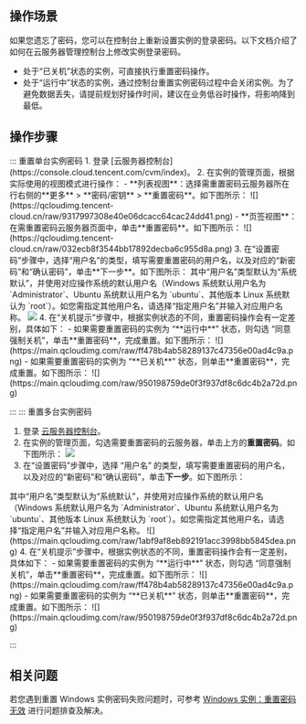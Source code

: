 ## 操作场景
如果您遗忘了密码，您可以在控制台上重新设置实例的登录密码。以下文档介绍了如何在云服务器管理控制台上修改实例登录密码。

<dx-alert infotype="notice" title="">

- 处于“已关机”状态的实例，可直接执行重置密码操作。
- 处于“运行中”状态的实例，通过控制台重置实例密码过程中会关闭实例。为了避免数据丢失，请提前规划好操作时间，建议在业务低谷时操作，将影响降到最低。
</dx-alert>


## 操作步骤
<dx-tabs>
::: 重置单台实例密码
1. 登录 [云服务器控制台](https://console.cloud.tencent.com/cvm/index)。
2. 在实例的管理页面，根据实际使用的视图模式进行操作：
   - **列表视图**：选择需重置密码云服务器所在行右侧的**更多** > **密码/密钥** > **重置密码**。如下图所示：
   ![](https://qcloudimg.tencent-cloud.cn/raw/9317997308e40e06dcacc64cac24dd41.png)
   - **页签视图**：在需重置密码云服务器页面中，单击**重置密码**。如下图所示：
   ![](https://qcloudimg.tencent-cloud.cn/raw/032ecb8f3544bb17892decba6c955d8a.png)
3. 在“设置密码”步骤中，选择“用户名”的类型，填写需要重置密码的用户名，以及对应的“新密码”和“确认密码”，单击**下一步**。如下图所示：
<dx-alert infotype="notice" title="">
其中“用户名”类型默认为“系统默认”，并使用对应操作系统的默认用户名（Windows 系统默认用户名为 `Administrator`、Ubuntu 系统默认用户名为 `ubuntu`、其他版本 Linux 系统默认为 `root`）。如您需指定其他用户名，请选择“指定用户名”并输入对应用户名称。
</dx-alert>
<img src="https://main.qcloudimg.com/raw/420c83619601563c1c3c0c64c0bf533d.png"/>
4. 在“关机提示”步骤中，根据实例状态的不同，重置密码操作会有一定差别，具体如下：
 - 如果需要重置密码的实例为 “**运行中**” 状态，则勾选 “同意强制关机”，单击**重置密码**，完成重置。如下图所示：
![](https://main.qcloudimg.com/raw/ff478b4ab58289137c47356e00ad4c9a.png)
 - 如果需要重置密码的实例为 “**已关机**” 状态，则单击**重置密码**，完成重置。如下图所示：
![](https://main.qcloudimg.com/raw/950198759de0f3f937df8c6dc4b2a72d.png)   

:::
::: 重置多台实例密码

1. 登录 [云服务器控制台](https://console.cloud.tencent.com/cvm/index)。
2. 在实例的管理页面，勾选需要重置密码的云服务器，单击上方的**重置密码**。如下图所示：
![](https://main.qcloudimg.com/raw/38b9be9d0b1b6890f9b07852e91c8bd3.png)
3. 在“设置密码”步骤中，选择 “用户名” 的类型，填写需要重置密码的用户名，以及对应的“新密码”和“确认密码”，单击**下一步**。如下图所示：
<dx-alert infotype="notice" title="">
其中“用户名”类型默认为“系统默认”，并使用对应操作系统的默认用户名（Windows 系统默认用户名为 `Administrator`、Ubuntu 系统默认用户名为 `ubuntu`、其他版本 Linux 系统默认为 `root`）。如您需指定其他用户名，请选择“指定用户名”并输入对应用户名称。
</dx-alert>
![](https://main.qcloudimg.com/raw/1abf9af8eb892191acc3998bb5845dea.png)
4. 在“关机提示”步骤中，根据实例状态的不同，重置密码操作会有一定差别，具体如下：
 - 如果需要重置密码的实例为 “**运行中**” 状态，则勾选 “同意强制关机”，单击**重置密码**，完成重置。如下图所示：
![](https://main.qcloudimg.com/raw/ff478b4ab58289137c47356e00ad4c9a.png)
 - 如果需要重置密码的实例为 “**已关机**” 状态，则单击**重置密码**，完成重置。如下图所示：
![](https://main.qcloudimg.com/raw/950198759de0f3f937df8c6dc4b2a72d.png)    

:::
</dx-tabs>

## 相关问题
若您遇到重置 Windows 实例密码失败问题时，可参考 [Windows 实例：重置密码无效](https://intl.cloud.tencent.com/document/product/213/35720) 进行问题排查及解决。
